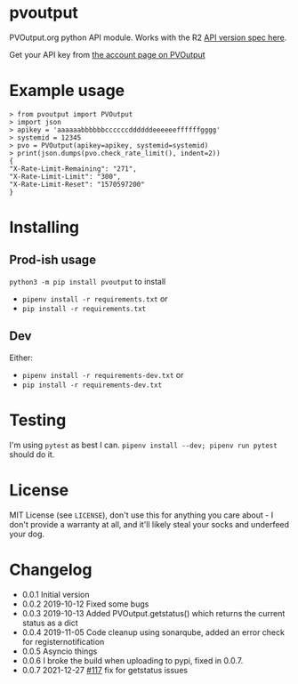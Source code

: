 # pvoutput

PVOutput.org python API module. Works with the R2 [API version spec here](https://pvoutput.org/help.html#api-spec).

Get your API key from [the account page on PVOutput](https://pvoutput.org/account.jsp)

# Example usage

    > from pvoutput import PVOutput
    > import json
    > apikey = 'aaaaaabbbbbbccccccddddddeeeeeeffffffgggg'
    > systemid = 12345
    > pvo = PVOutput(apikey=apikey, systemid=systemid)
    > print(json.dumps(pvo.check_rate_limit(), indent=2))
    {
    "X-Rate-Limit-Remaining": "271",
    "X-Rate-Limit-Limit": "300",
    "X-Rate-Limit-Reset": "1570597200"
    }

# Installing

## Prod-ish usage

`python3 -m pip install pvoutput` to install

* `pipenv install -r requirements.txt` or
* `pip install -r requirements.txt`

## Dev

Either:

* `pipenv install -r requirements-dev.txt` or
* `pip install -r requirements-dev.txt`

# Testing

I'm using `pytest` as best I can. `pipenv install --dev; pipenv run pytest` should do it.

# License

MIT License (see `LICENSE`), don't use this for anything you care about - I don't provide a warranty at all, and it'll likely steal your socks and underfeed your dog.

# Changelog

* 0.0.1 Initial version
* 0.0.2 2019-10-12 Fixed some bugs
* 0.0.3 2019-10-13 Added PVOutput.getstatus() which returns the current status as a dict
* 0.0.4 2019-11-05 Code cleanup using sonarqube, added an error check for registernotification
* 0.0.5 Asyncio things
* 0.0.6 I broke the build when uploading to pypi, fixed in 0.0.7.
* 0.0.7 2021-12-27 [#117](https://github.com/yaleman/pvoutput/issues/117) fix for getstatus issues
